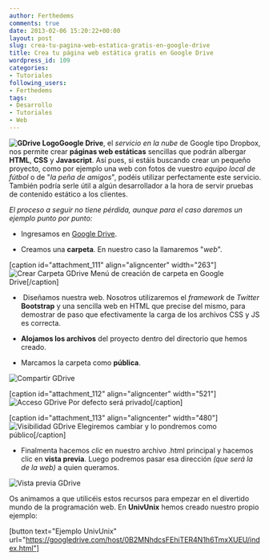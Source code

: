 ```yaml
---
author: Ferthedems
comments: true
date: 2013-02-06 15:20:22+00:00
layout: post
slug: crea-tu-pagina-web-estatica-gratis-en-google-drive
title: Crea tu página web estática gratis en Google Drive
wordpress_id: 109
categories:
- Tutoriales
following_users:
- Ferthedems
tags:
- Desarrollo
- Tutoriales
- Web
---
```


**![GDrive Logo](http://www.univunix.com/wp-content/uploads/Google_Drive_logo_webreignited-150x150.jpg)Google Drive**, el _servicio en la nube_ de Google tipo Dropbox, nos permite crear **páginas web estáticas** sencillas que podrán albergar **HTML**, **CSS** y **Javascript**. Así pues, si estáis buscando crear un pequeño proyecto, como por ejemplo una web con fotos de vuestro _equipo local de fútbol_ o de "_la peña de amigos_", podéis utilizar perfectamente este servicio. También podría serle útil a algún desarrollador a la hora de servir pruebas de contenido estático a los clientes.




_El proceso a seguir no tiene pérdida, aunque para el caso daremos un ejemplo punto por punto:_






	
  * Ingresamos en [Google Drive](https://drive.google.com/).

	
  * Creamos una **carpeta**. En nuestro caso la llamaremos "_web_".


[caption id="attachment_111" align="aligncenter" width="263"]![Crear Carpeta GDrive](http://www.univunix.com/wp-content/uploads/carpeta.png) Menú de creación de carpeta en Google Drive[/caption]





	
  *  Diseñamos nuestra web. Nosotros utilizaremos el _framework_ de _Twitter_ **Bootstrap** y una sencilla web en HTML que precise del mismo, para demostrar de paso que efectivamente la carga de los archivos CSS y JS es correcta.

	
  * **Alojamos los archivos** del proyecto dentro del directorio que hemos creado.

	
  * Marcamos la carpeta como **pública**.





![Compartir GDrive](http://www.univunix.com/wp-content/uploads/exportar.png)




[caption id="attachment_112" align="aligncenter" width="521"]![Acceso GDrive](http://www.univunix.com/wp-content/uploads/Captura-de-pantalla-de-2013-02-06-171238.png) Por defecto será privado[/caption]



[caption id="attachment_113" align="aligncenter" width="480"]![Visibilidad GDrive](http://www.univunix.com/wp-content/uploads/Captura-de-pantalla-de-2013-02-06-171308.png) Elegiremos cambiar y lo pondremos como público[/caption]





	
  * Finalmenta hacemos _clic_ en nuestro archivo .html principal y hacemos clic en **vista previa**. Luego podremos pasar esa dirección _(que será la de la web)_ a quien queramos.




![Vista previa GDrive](http://www.univunix.com/wp-content/uploads/Captura-de-pantalla-de-2013-02-06-172412.png)




Os animamos a que utilicéis estos recursos para empezar en el divertido mundo de la programación web. En **UnivUnix** hemos creado nuestro propio ejemplo:




[button text="Ejemplo UnivUnix" url="https://googledrive.com/host/0B2MNhdcsFEhiTER4N1h6TmxXUEU/index.html"]



